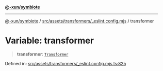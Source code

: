 [**@-xun/symbiote**](../../../../../README.md)

***

[@-xun/symbiote](../../../../../README.md) / [src/assets/transformers/\_eslint.config.mjs](../README.md) / transformer

# Variable: transformer

> **transformer**: [`Transformer`](../../../type-aliases/Transformer.md)

Defined in: [src/assets/transformers/\_eslint.config.mjs.ts:825](https://github.com/Xunnamius/symbiote/blob/684c98756883770dff30034f576ce171f943b9a2/src/assets/transformers/_eslint.config.mjs.ts#L825)

